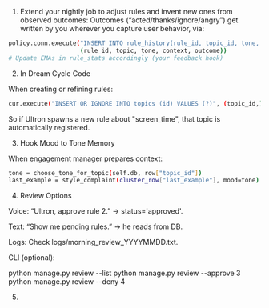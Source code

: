 
1. Extend your nightly job to adjust rules and invent new ones from observed outcomes:
Outcomes (“acted/thanks/ignore/angry”) get written by you wherever you capture user behavior, via:

```bash
policy.conn.execute("INSERT INTO rule_history(rule_id, topic_id, tone, context, outcome) VALUES(?,?,?,?,?)",
                    (rule_id, topic, tone, context, outcome))
# Update EMAs in rule_stats accordingly (your feedback hook)
```

2. In Dream Cycle Code

When creating or refining rules:
```bash
cur.execute("INSERT OR IGNORE INTO topics (id) VALUES (?)", (topic_id,))
```

So if Ultron spawns a new rule about "screen_time", that topic is automatically registered.

3. Hook Mood to Tone Memory

When engagement manager prepares context:

```bash
tone = choose_tone_for_topic(self.db, row["topic_id"])
last_example = style_complaint(cluster_row["last_example"], mood=tone) if cluster_row else None
```

4. Review Options

Voice: “Ultron, approve rule 2.” → status='approved'.

Text: “Show me pending rules.” → he reads from DB.

Logs: Check logs/morning_review_YYYYMMDD.txt.

CLI (optional):

python manage.py review --list
python manage.py review --approve 3
python manage.py review --deny 4

5. 